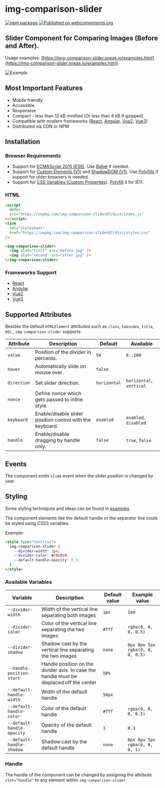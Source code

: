 # img-comparison-slider

[![npm package](https://img.shields.io/npm/v/img-comparison-slider.svg)](https://www.npmjs.com/package/img-comparison-slider)
[![Published on webcomponents.org](https://img.shields.io/badge/webcomponents.org-published-blue.svg)](https://www.webcomponents.org/element/img-comparison-slider)

## Slider Component for Comparing Images (Before and After).

Usage examples: [https://img-comparison-slider.sneas.io/examples.html](https://img-comparison-slider.sneas.io/examples.html)

![Example](docs/example.gif)

## Most Important Features

- Mobile friendly
- Accessible
- Responsive
- Compact - less than 12 kB minified (Or less than 4 kB if gzipped)
- Compatible with modern frameworks ([React](packages/react/README.md),
  [Angular](docs/installation/angular.md),
  [Vue2](docs/installation/vue.md),
  [Vue3](packages/vue/README.md))
- Distributed via CDN or NPM

<!--
```
<custom-element-demo>
  <template>
    <script defer src="https://unpkg.com/img-comparison-slider@7/dist/index.js"></script>
    <link
      rel="stylesheet"
      href="https://unpkg.com/img-comparison-slider@7/dist/styles.css"
    />

    <img-comparison-slider>
      <img slot="first" width="100%" src="https://img-comparison-slider.sneas.io/demo/images/before.webp">
      <img slot="second" width="100%" src="https://img-comparison-slider.sneas.io/demo/images/after.webp">
    </img-comparison-slider>
  </template>
</custom-element-demo>
```
-->

## Installation

### Browser Requirements

- Support for [ECMAScript 2015 (ES6)](https://caniuse.com/?search=es6). Use [Babel](https://babeljs.io/docs/en/babel-preset-env) if needed.
- Support for [Custom Elements (V1)](https://caniuse.com/?search=custom%20elements%20v1) and [ShadowDOM (V1)](https://caniuse.com/?search=shadowdom%20v1). Use [Polyfills](https://www.webcomponents.org/polyfills) if support for older browsers is needed.
- Support for [CSS Variables (Custom Properties)](https://caniuse.com/?search=css%20custom%20properties). [Polyfill](https://github.com/nuxodin/ie11CustomProperties) it for IE11.

### HTML

```html
<script
  defer
  src="https://unpkg.com/img-comparison-slider@7/dist/index.js"
></script>
<link
  rel="stylesheet"
  href="https://unpkg.com/img-comparison-slider@7/dist/styles.css"
/>

<img-comparison-slider>
  <img slot="first" src="before.jpg" />
  <img slot="second" src="after.jpg" />
</img-comparison-slider>
```

### Frameworks Support

- [React](bindings/react/README.md)
- [Angular](docs/installation/angular.md)
- [Vue2](docs/installation/vue.md)
- [Vue3](bindings/vue/README.md)

## Supported Attributes

Besides the default `HTMLElement` attributes such as `class`, `tabindex`, `title`, etc., `img-comparison-slider` supports:

| Attribute   | Description                                               | Default      | Available                |
| ----------- | --------------------------------------------------------- | ------------ | ------------------------ |
| `value`     | Position of the divider in percents.                      | `50`         | `0..100`                 |
| `hover`     | Automatically slide on mouse over.                        | `false`      |                          |
| `direction` | Set slider direction.                                     | `horizontal` | `horizontal`, `vertical` |
| `nonce`     | Define nonce which gets passed to inline style.           |              |                          |
| `keyboard`  | Enable/disable slider position control with the keyboard. | `enabled`    | `enabled`, `disabled`    |
| `handle`    | Enable/disable dragging by handle only.                   | `false`      | `true`, `false`          |

## Events

The component emits `slide` event when the slider position is changed by user.

## Styling

Some styling techniques and ideas can be found in [examples](https://img-comparison-slider.sneas.io/examples.html).

The component elements like the default handle or the separator line could be styled using CSS3 variables.

Example:

```html
<style type="text/css">
  img-comparison-slider {
    --divider-width: 2px;
    --divider-color: #c0c0c0;
    --default-handle-opacity: 0.3;
  }
</style>
```

### Available Variables

| Variable                   | Description                                                                              | Default value | Example value                    |
| -------------------------- | ---------------------------------------------------------------------------------------- | ------------- | -------------------------------- |
| `--divider-width`          | Width of the vertical line separating both images                                        | `1px`         | `1em`                            |
| `--divider-color`          | Color of the vertical line separating the two images                                     | `#fff`        | `rgba(0, 0, 0, 0.5)`             |
| `--divider-shadow`         | Shadow cast by the vertical line separating the two images                               | `none`        | `0px 0px 5px rgba(0, 0, 0, 0.5)` |
| `--handle-position-start`  | Handle position on the divider axis. In case the handle must be displaced off the center | `50%`         |                                  |
| `--default-handle-width`   | Width of the default handle                                                              | `50px`        |                                  |
| `--default-handle-color`   | Color of the default handle                                                              | `#fff`        | `rgba(0, 0, 0, 0.5)`             |
| `--default-handle-opacity` | Opacity of the default handle                                                            | `1`           | `0.3`                            |
| `--default-handle-shadow`  | Shadow cast by the default handle                                                        | `none`        | `0px 0px 5px rgba(0, 0, 0, 1)`   |

### Handle

The handle of the component can be changed by assigning the attribute `slot="handle"` to any element within `img-comparison-slider`.
